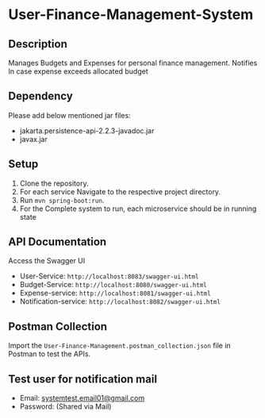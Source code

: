# User-Finance-Management-System

## Description
Manages Budgets and Expenses for personal finance management. Notifies In case expense exceeds allocated budget

## Dependency
Please add below mentioned jar files:
- jakarta.persistence-api-2.2.3-javadoc.jar
- javax.jar

## Setup
1. Clone the repository.
2. For each service Navigate to the respective project directory.
3. Run `mvn spring-boot:run`.
4. For the Complete system to run, each microservice should be in running state

## API Documentation
Access the Swagger UI 
- User-Service: `http://localhost:8083/swagger-ui.html`
- Budget-Service: `http://localhost:8080/swagger-ui.html`
- Expense-service: `http://localhost:8081/swagger-ui.html`
- Notification-service: `http://localhost:8082/swagger-ui.html`

## Postman Collection
Import the `User-Finance-Management.postman_collection.json` file in Postman to test the APIs.

## Test user for notification mail
- Email: systemtest.email01@gmail.com
- Password: (Shared via Mail)
